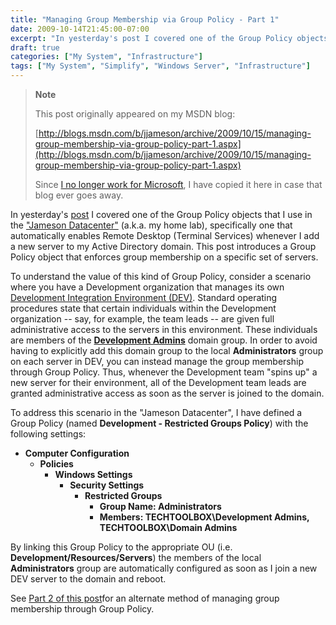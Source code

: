 ```yaml
---
title: "Managing Group Membership via Group Policy - Part 1"
date: 2009-10-14T21:45:00-07:00
excerpt: "In yesterday's post I covered one of the Group Policy objects that I use in the \"Jameson Datacenter\" (a.k.a. my home lab), specifically one that automatically enables Remote Desktop (Terminal Services) whenever I add a new server to my Active Directory..."
draft: true
categories: ["My System", "Infrastructure"]
tags: ["My System", "Simplify", "Windows Server", "Infrastructure"]
---
```


> **Note**
>
> This post originally appeared on my MSDN blog:
>
> [http://blogs.msdn.com/b/jjameson/archive/2009/10/15/managing-group-membership-via-group-policy-part-1.aspx](http://blogs.msdn.com/b/jjameson/archive/2009/10/15/managing-group-membership-via-group-policy-part-1.aspx)
>
> Since [I no longer work for Microsoft](/blog/jjameson/2011/09/02/last-day-with-microsoft), I have copied it here in case that blog ever goes away.

In yesterday's [post](/blog/jjameson/2009/10/14/enabling-remote-desktop-via-group-policy) I covered one of the Group Policy objects that I use in the ["Jameson Datacenter"](/blog/jjameson/2009/09/14/the-jameson-datacenter) (a.k.a. my home lab), specifically one that automatically enables Remote Desktop (Terminal Services) whenever I add a new server to my Active Directory domain. This post introduces a Group Policy object that enforces group membership on a specific set of servers.

To understand the value of this kind of Group Policy, consider a scenario where you have a Development organization that manages its own [Development Integration Environment (DEV)](/blog/jjameson/2009/09/25/development-and-build-environments). Standard operating procedures state that certain individuals within the Development organization -- say, for example, the team leads -- are given full administrative access to the servers in this environment. These individuals are members of the [**Development Admins**](/blog/jjameson/2009/10/02/active-directory-domain-structure-in-the-jameson-datacenter) domain group. In order to avoid having to explicitly add this domain group to the local **Administrators** group on each server in DEV, you can instead manage the group membership through Group Policy. Thus, whenever the Development team "spins up" a new server for their environment, all of the Development team leads are granted administrative access as soon as the server is joined to the domain.

To address this scenario in the "Jameson Datacenter", I have defined a Group Policy (named **Development - Restricted Groups Policy**) with the following settings:

- **Computer Configuration**
  - **Policies**
    - **Windows Settings**
      - **Security Settings**
        - **Restricted Groups**
          - **Group Name: Administrators**
          - **Members: TECHTOOLBOX\Development Admins, TECHTOOLBOX\Domain Admins**

By linking this Group Policy to the appropriate OU (i.e. **Development/Resources/Servers**) the members of the local **Administrators** group are automatically configured as soon as I join a new DEV server to the domain and reboot.

See [Part 2 of this post](/blog/jjameson/2009/10/15/managing-group-membership-via-group-policy-part-2)for an alternate method of managing group membership through Group Policy.


